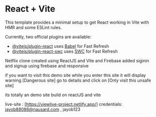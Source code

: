 # React + Vite

This template provides a minimal setup to get React working in Vite with HMR and some ESLint rules.

Currently, two official plugins are available:

- [@vitejs/plugin-react](https://github.com/vitejs/vite-plugin-react/blob/main/packages/plugin-react/README.md) uses [Babel](https://babeljs.io/) for Fast Refresh
- [@vitejs/plugin-react-swc](https://github.com/vitejs/vite-plugin-react-swc) uses [SWC](https://swc.rs/) for Fast Refresh

Netflix clone created using ReactJS and Vite and Firebase
added siginin and signup using firebase and responsive

if you want to visit this demo site while you enter this site it will display warning [Dangerous site] go to details and click on [Only visit this unsafe site]

its totally an demo site build on reactJS and vite

live-site : [https://viewlive-project.netlify.app/]
credentials: jayob88086@nausard.com , jayob123
